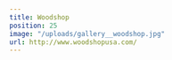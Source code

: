 ```yaml
---
title: Woodshop
position: 25
image: "/uploads/gallery__woodshop.jpg"
url: http://www.woodshopusa.com/
---
```


